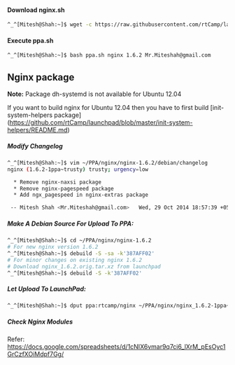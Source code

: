 #### Download nginx.sh

```bash
^_^[Mitesh@Shah:~]$ wget -c https://raw.githubusercontent.com/rtCamp/launchpad/master/ppa.sh
```

#### Execute ppa.sh

```bash
^_^[Mitesh@Shah:~]$ bash ppa.sh nginx 1.6.2 Mr.Miteshah@gmail.com
```

## Nginx package
**Note:** Package dh-systemd is not available for Ubuntu 12.04

If you want to build nginx for Ubuntu 12.04 then you have to first build [init-system-helpers package] (https://github.com/rtCamp/launchpad/blob/master/init-system-helpers/README.md)

##### Modify Changelog

```bash
^_^[Mitesh@Shah:~]$ vim ~/PPA/nginx/nginx-1.6.2/debian/changelog
nginx (1.6.2-1ppa~trusty) trusty; urgency=low

  * Remove nginx-naxsi package
  * Remove nginx-pagespeed package
  * Add ngx_pagespeed in nginx-extras package

 -- Mitesh Shah <Mr.Miteshah@gmail.com>   Wed, 29 Oct 2014 18:57:39 +0530

```

##### Make A Debian Source For Upload To PPA:

```bash
^_^[Mitesh@Shah:~]$ cd ~/PPA/nginx/nginx-1.6.2
# For new nginx version 1.6.2
^_^[Mitesh@Shah:~]$ debuild -S -sa -k'387AFF02'
# For minor changes on existing nginx 1.6.2
# Download nginx_1.6.2.orig.tar.xz from launchpad
^_^[Mitesh@Shah:~]$ debuild -S -k'387AFF02'
```

##### Let Upload To LaunchPad:

```bash
^_^[Mitesh@Shah:~]$ dput ppa:rtcamp/nginx ~/PPA/nginx/nginx_1.6.2-1ppa~trusty_source.changes
```

##### Check Nginx Modules
Refer: https://docs.google.com/spreadsheets/d/1cNIX6vmar9q7ci6_lXrM_pEsOyc1GrCzfXOiMdpf7Gg/
